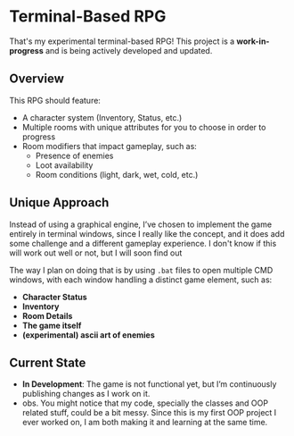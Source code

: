 # Terminal-Based RPG

That's my experimental terminal-based RPG! This project is a **work-in-progress** and is being actively developed and updated.

## Overview

This RPG should feature:
- A character system (Inventory, Status, etc.) 
- Multiple rooms with unique attributes for you to choose in order to progress
- Room modifiers that impact gameplay, such as:
  - Presence of enemies
  - Loot availability
  - Room conditions (light, dark, wet, cold, etc.)

## Unique Approach

Instead of using a graphical engine, I’ve chosen to implement the game entirely in terminal windows, since I really like the concept, and it does add some challenge and a different gameplay experience. I don't know if this will work out well or not, but I will soon find out

The way I plan on doing that is by using `.bat` files to open multiple CMD windows, with each window handling a distinct game element, such as:

- **Character Status**
- **Inventory**
- **Room Details**
- **The game itself**
- **(experimental) ascii art of enemies**

## Current State

- **In Development**: The game is not functional yet, but I’m continuously publishing changes as I work on it.
- obs. You might notice that my code, specially the classes and OOP related stuff, could be a bit messy. Since this is my first OOP project I ever worked on, I am both making it and learning at the same time. 
